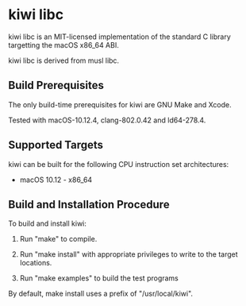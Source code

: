 kiwi libc
===============

kiwi libc is an MIT-licensed implementation of the standard C library
targetting the macOS x86_64 ABI.

kiwi libc is derived from musl libc.


Build Prerequisites
-------------------

The only build-time prerequisites for kiwi are GNU Make and Xcode.

Tested with macOS-10.12.4, clang-802.0.42 and ld64-278.4.


Supported Targets
-----------------

kiwi can be built for the following CPU instruction set architectures:

* macOS 10.12 - x86_64


Build and Installation Procedure
--------------------------------

To build and install kiwi:

1. Run "make" to compile.

2. Run "make install" with appropriate privileges to write to the
   target locations.

3. Run "make examples" to build the test programs

By default, make install uses a prefix of "/usr/local/kiwi".

